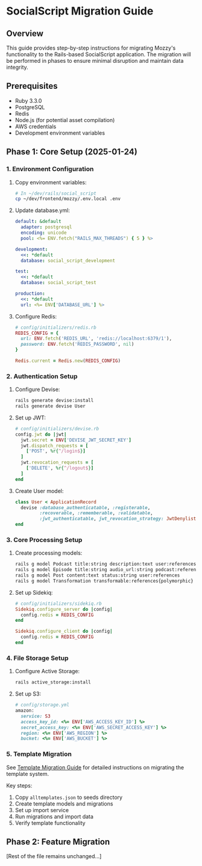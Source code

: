 # SocialScript Migration Guide

## Overview

This guide provides step-by-step instructions for migrating Mozzy's functionality to the Rails-based SocialScript application. The migration will be performed in phases to ensure minimal disruption and maintain data integrity.

## Prerequisites

- Ruby 3.3.0
- PostgreSQL
- Redis
- Node.js (for potential asset compilation)
- AWS credentials
- Development environment variables

## Phase 1: Core Setup (2025-01-24)

### 1. Environment Configuration

1. Copy environment variables:

   ```bash
   # In ~/dev/rails/social_script
   cp ~/dev/frontend/mozzy/.env.local .env
   ```

2. Update database.yml:

   ```yaml
   default: &default
     adapter: postgresql
     encoding: unicode
     pool: <%= ENV.fetch("RAILS_MAX_THREADS") { 5 } %>

   development:
     <<: *default
     database: social_script_development

   test:
     <<: *default
     database: social_script_test

   production:
     <<: *default
     url: <%= ENV['DATABASE_URL'] %>
   ```

3. Configure Redis:

   ```ruby
   # config/initializers/redis.rb
   REDIS_CONFIG = {
     url: ENV.fetch('REDIS_URL', 'redis://localhost:6379/1'),
     password: ENV.fetch('REDIS_PASSWORD', nil)
   }

   Redis.current = Redis.new(REDIS_CONFIG)
   ```

### 2. Authentication Setup

1. Configure Devise:

   ```bash
   rails generate devise:install
   rails generate devise User
   ```

2. Set up JWT:

   ```ruby
   # config/initializers/devise.rb
   config.jwt do |jwt|
     jwt.secret = ENV['DEVISE_JWT_SECRET_KEY']
     jwt.dispatch_requests = [
       ['POST', %r{^/login$}]
     ]
     jwt.revocation_requests = [
       ['DELETE', %r{^/logout$}]
     ]
   end
   ```

3. Create User model:
   ```ruby
   class User < ApplicationRecord
     devise :database_authenticatable, :registerable,
            :recoverable, :rememberable, :validatable,
            :jwt_authenticatable, jwt_revocation_strategy: JwtDenylist
   end
   ```

### 3. Core Processing Setup

1. Create processing models:

   ```bash
   rails g model Podcast title:string description:text user:references
   rails g model Episode title:string audio_url:string podcast:references
   rails g model Post content:text status:string user:references
   rails g model Transformation transformable:references{polymorphic} status:string
   ```

2. Set up Sidekiq:

   ```ruby
   # config/initializers/sidekiq.rb
   Sidekiq.configure_server do |config|
     config.redis = REDIS_CONFIG
   end

   Sidekiq.configure_client do |config|
     config.redis = REDIS_CONFIG
   end
   ```

### 4. File Storage Setup

1. Configure Active Storage:

   ```bash
   rails active_storage:install
   ```

2. Set up S3:
   ```ruby
   # config/storage.yml
   amazon:
     service: S3
     access_key_id: <%= ENV['AWS_ACCESS_KEY_ID'] %>
     secret_access_key: <%= ENV['AWS_SECRET_ACCESS_KEY'] %>
     region: <%= ENV['AWS_REGION'] %>
     bucket: <%= ENV['AWS_BUCKET'] %>
   ```

### 5. Template Migration

See [Template Migration Guide](./templates.md) for detailed instructions on migrating the template system.

Key steps:

1. Copy `alltemplates.json` to seeds directory
2. Create template models and migrations
3. Set up import service
4. Run migrations and import data
5. Verify template functionality

## Phase 2: Feature Migration

[Rest of the file remains unchanged...]
